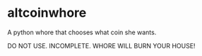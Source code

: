altcoinwhore
============

A python whore that chooses what coin she wants.

DO NOT USE. INCOMPLETE. WHORE WILL BURN YOUR HOUSE!
